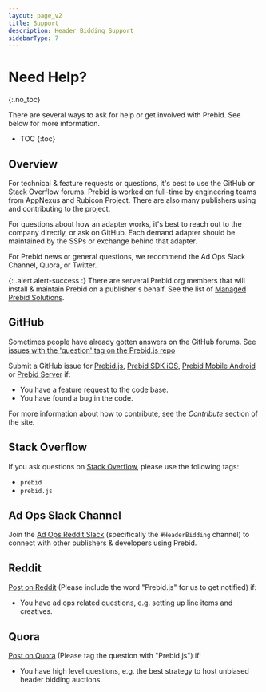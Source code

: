 ```yaml
---
layout: page_v2
title: Support
description: Header Bidding Support
sidebarType: 7
---
```



# Need Help?
{:.no_toc}

There are several ways to ask for help or get involved with Prebid.  See below for more information.

* TOC
{:toc}

## Overview

For technical & feature requests or questions, it's best to use the GitHub or Stack Overflow forums. Prebid is worked on full-time by engineering teams from AppNexus and Rubicon Project.  There are also many publishers using and contributing to the project.

For questions about how an adapter works, it's best to reach out to the company directly, or ask on GitHub. Each demand adapter should be maintained by the SSPs or exchange behind that adapter.

For Prebid news or general questions, we recommend the Ad Ops Slack Channel, Quora, or Twitter.

{: .alert.alert-success :}
There are serveral Prebid.org members that will install & maintain Prebid on a publisher's behalf. See the list of [Managed Prebid Solutions](https://prebid.org/product-suite/managed-services/).

## GitHub

Sometimes people have already gotten answers on the GitHub forums. See [issues with the 'question' tag on the Prebid.js repo](https://github.com/aclrys/Prebid.js/issues?utf8=%E2%9C%93&q=is%3Aissue%20label%3Aquestion%20)

Submit a GitHub issue for [Prebid.js](https://github.com/aclrys/Prebid.js/issues), [Prebid SDK iOS](https://github.com/aclrys/prebid-mobile-ios/issues), [Prebid Mobile Android](https://github.com/aclrys/prebid-mobile-android/issues) or [Prebid Server](https://github.com/aclrys/prebid-server/issues) if:

- You have a feature request to the code base.
- You have found a bug in the code.


For more information about how to contribute, see the *Contribute* section of the site.

## Stack Overflow

If you ask questions on [Stack Overflow](https://stackoverflow.com/), please use the following tags:

+ `prebid`
+ `prebid.js`

## Ad Ops Slack Channel

Join the [Ad Ops Reddit Slack](https://redditadops.slack.com/messages/C0HVALS8P/) (specifically the `#HeaderBidding` channel) to connect with other publishers & developers using Prebid.

## Reddit

[Post on Reddit](https://www.reddit.com/r/adops/search?q=prebid.js) (Please include the word "Prebid.js" for us to get notified) if:

- You have ad ops related questions, e.g. setting up line items and creatives.

## Quora

[Post on Quora](https://www.quora.com/topic/Prebid-js) (Please tag the question with "Prebid.js") if:

- You have high level questions, e.g. the best strategy to host unbiased header bidding auctions.
